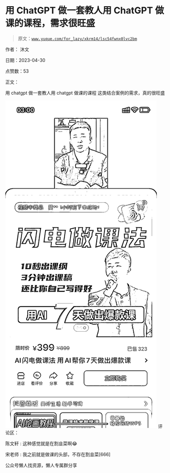# 用 ChatGPT 做一套教人用 ChatGPT 做课的课程，需求很旺盛

> 原文：[`www.yuque.com/for_lazy/xkrm14/lsc54fwnx0lvc2bm`](https://www.yuque.com/for_lazy/xkrm14/lsc54fwnx0lvc2bm)



作者： 沐文



日期：2023-04-30



点赞数：53



正文：



用 chatgpt 做一套教人用 chatgpt 做课的课程 这类结合案例的需求，真的很旺盛



![](img/bdf503e83967ac71cdcd3ba0e5ae2363.png)  <ne-p id="u1e241f6f" data-lake-id="u1e241f6f">评论区：



陈文轩 : 这种感觉就是在割韭菜啊😂



宋老师 : 我之前就是做课的头部，不存在割韭菜[666]



公众号懒人找资源，懒人专属群分享

</ne-p>